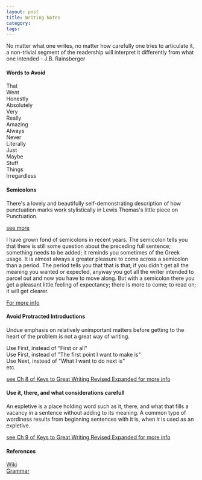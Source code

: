 ```yaml
---
layout: post
title: Writing Notes
category: 
tags: 
---
```


No matter what one writes, no matter how carefully one tries to articulate it, a non-trivial segment of the readership will interpret it differently from what one intended - J.B. Rainsberger

#### Words to Avoid 

That  
Went  
Honestly  
Absolutely  
Very  
Really  
Amazing  
Always  
Never  
Literally  
Just  
Maybe  
Stuff  
Things  
Irregardless  

#### Semicolons

There's a lovely and beautifully self-demonstrating description of how punctuation marks work stylistically in Lewis Thomas's little piece on Punctuation.

[see more](http://www-personal.umich.edu/~jlawler/punctuation.html)  

I have grown fond of semicolons in recent years. The semicolon tells you that there is still some question about the preceding full sentence; something needs to be added; it reminds you sometimes of the Greek usage. It is almost always a greater pleasure to come across a semicolon than a period. The period tells you that that is that; if you didn't get all the meaning you wanted or expected, anyway you got all the writer intended to parcel out and now you have to move along. But with a semicolon there you get a pleasant little feeling of expectancy; there is more to come; to read on; it will get clearer.

[For more info](http://mashable.com/2015/05/03/words-eliminate-vocabulary/)  

#### Avoid Protracted Introductions

Undue emphasis on relatively unimportant matters before getting to the heart of the problem is not a great way of writing.

Use First, instead of "First or all"  
Use First, instead of "The first point I want to make is"  
Use Next, instead of "What I want to do next is"  
etc.  

[see Ch 8 of Keys to Great Writing Revised Expanded for more info](https://www.amazon.com/Keys-Great-Writing-Revised-Expanded/dp/1440345805)

#### Use it, there, and what considerations carefull  

An expletive is a place holding word such as it, there, and what that fills a vacancy in a sentence without adding to its meaning. A common type of wordiness results from beginning sentences with it is, when *it* is used as an expletive.

[see Ch 9 of Keys to Great Writing Revised Expanded for more info](https://www.amazon.com/Keys-Great-Writing-Revised-Expanded/dp/1440345805)

#### 

#### References ####

[Wiki](http://en.wikipedia.org/wiki/J_curve)  
[Grammar](http://englishplus.com/)  
